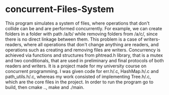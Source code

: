 # concurrent-Files-System
This program simulates a system of files, where operations that don't collide can be
and are performed concurrently.
For example, we can create folders in a folder with path /a/b/ while removing
folders from /a/c/, since there is no direct linkage between them.
This problem is a case of writers-readers, where all operations that
don't change anything are readers, and operations such as creating
and removing files are writers.
Concurrency is achieved via functions and structures from phtread.h 
library, that is a mutex and two conditionals, that are used in
preliminary and final protocols of both readers and writers.
It is a project made for my university course on concurrent programming.
I was given code for err.h/.c, HashMap.h/.c and path_utils.h/.c, 
whereas my work consisted of implementing Tree.h/.c, which are
the core files in the project.
In order to run the program go to build, then cmake .., make and ./main.
